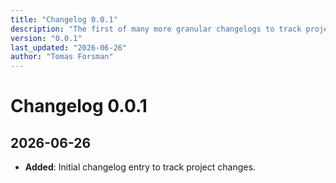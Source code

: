 ```yaml
---
title: "Changelog 0.0.1"
description: "The first of many more granular changelogs to track project changes."
version: "0.0.1"
last_updated: "2026-06-26"
author: "Tomas Forsman"
---
```


# Changelog 0.0.1
## 2026-06-26
* **Added**: Initial changelog entry to track project changes.